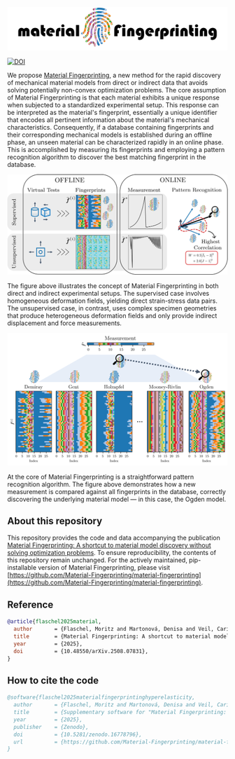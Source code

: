 ![Material Fingerprinting](plots/logo.png)

[![DOI](https://zenodo.org/badge/DOI/10.5281/zenodo.16778796.svg)](https://doi.org/10.5281/zenodo.16778796)

We propose [Material Fingerprinting](https://doi.org/10.48550/arXiv.2508.07831), a new method for the rapid discovery of mechanical material models from direct or indirect data that avoids solving potentially non-convex optimization problems. The core assumption of Material Fingerprinting is that each material exhibits a unique response when subjected to a standardized experimental setup. This response can be interpreted as the material's fingerprint, essentially a unique identifier that encodes all pertinent information about the material's mechanical characteristics. Consequently, if a database containing fingerprints and their corresponding mechanical models is established during an offline phase, an unseen material can be characterized rapidly in an online phase. This is accomplished by measuring its fingerprints and employing a pattern recognition algorithm to discover the best matching fingerprint in the database.

![Material Fingerprinting](plots/abstract.png)

The figure above illustrates the concept of Material Fingerprinting in both direct and indirect experimental setups. The supervised case involves homogeneous deformation fields, yielding direct strain-stress data pairs. The unsupervised case, in contrast, uses complex specimen geometries that produce heterogeneous deformation fields and only provide indirect displacement and force measurements.

![Material Fingerprinting](plots/pattern_recognition_matrices.png)

At the core of Material Fingerprinting is a straightforward pattern recognition algorithm. The figure above demonstrates how a new measurement is compared against all fingerprints in the database, correctly discovering the underlying material model — in this case, the Ogden model.

## About this repository

This repository provides the code and data accompanying the publication [Material Fingerprinting: A shortcut to material model discovery without solving optimization problems](https://doi.org/10.48550/arXiv.2508.07831).
To ensure reproducibility, the contents of this repository remain unchanged.
For the actively maintained, pip-installable version of Material Fingerprinting, please visit [https://github.com/Material-Fingerprinting/material-fingerprinting](https://github.com/Material-Fingerprinting/material-fingerprinting).

## Reference

```bibtex
@article{flaschel2025material,
  author       = {Flaschel, Moritz and Martonová, Denisa and Veil, Carina and Kuhl, Ellen},
  title        = {Material Fingerprinting: A shortcut to material model discovery without solving optimization problems},
  year         = {2025},
  doi          = {10.48550/arXiv.2508.07831},
}
```

## How to cite the code

```bibtex
@software{flaschel2025materialfingerprintinghyperelasticity,
  author       = {Flaschel, Moritz and Martonová, Denisa and Veil, Carina and Kuhl, Ellen},
  title        = {Supplementary software for "Material Fingerprinting: A shortcut to material model discovery without solving optimization problems"},
  year         = {2025},
  publisher    = {Zenodo},
  doi          = {10.5281/zenodo.16778796},
  url          = {https://github.com/Material-Fingerprinting/material-fingerprinting-hyperelasticity}
}
```
